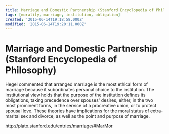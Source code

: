 ```yaml
---
title: Marriage and Domestic Partnership (Stanford Encyclopedia of Philosophy)
tags: [morality, marriage, institution, obligation]
created: '2015-06-14T19:18:58.000Z'
modified: '2015-06-14T19:20:11.000Z'
---
```


# Marriage and Domestic Partnership (Stanford Encyclopedia of Philosophy)

Hegel commented that arranged marriage is the most ethical form of marriage because it subordinates personal choice to the institution. The institutional view holds that the purpose of the institution defines its obligations, taking precedence over spouses' desires, either, in the two most prominent forms, in the service of a procreative union, or to protect spousal love. These theories have implications for the moral status of extra-marital sex and divorce, as well as the point and purpose of marriage.

http://plato.stanford.edu/entries/marriage/#MarMor
